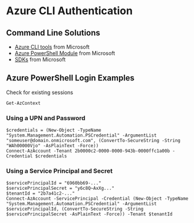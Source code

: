 # Azure CLI Authentication
## Command Line Solutions
- [Azure CLI tools](https://learn.microsoft.com/en-us/cli/azure/?view=azure-cli-latest) from Microsoft
- [Azure PowerShell Module](https://learn.microsoft.com/en-us/powershell/azure/new-azureps-module-az?view=azps-14.4.0) from Microsoft
- [SDKs](https://learn.microsoft.com/en-us/azure/developer/python/sdk/azure-sdk-overview) from Microsoft

## Azure PowerShell Login Examples
Check for existing sessions
```
Get-AzContext
```
### Using a UPN and Password
```
$credentials = (New-Object -TypeName "System.Management.Automation.PSCredential" -ArgumentList "someuser@domain.onmicrosoft.com", (ConvertTo-SecureString -String "WAh00000Vjo" -AsPlainText -Force))
Connect-AzAccount -Tenant 2b0000c2-0000-0000-943b-0000ffc1a00b -Credential $credentials
```

### Using a Service Principal and Secret 
```
$servicePrincipalId = "6960bb69-..."
$servicePrincipalSecret = "y6c8Q~AxXg..."
$tenantId = "2b7a41c2-..."
Connect-AzAccount -ServicePrincipal -Credential (New-Object -TypeName "System.Management.Automation.PSCredential" -ArgumentList $servicePrincipalId, (ConvertTo-SecureString -String $servicePrincipalSecret -AsPlainText -Force)) -Tenant $tenantId
```
